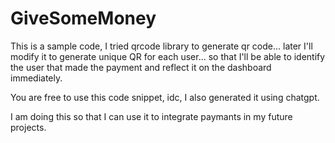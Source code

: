 # GiveSomeMoney

This is a sample code, I tried qrcode library to generate qr code... later I'll modify it to generate unique QR for each user... so that I'll be able to identify the user that made the payment and reflect it on the dashboard immediately.

You are free to use this code snippet, idc, I also generated it using chatgpt.

I am doing this so that I can use it to integrate paymants in my future projects.
